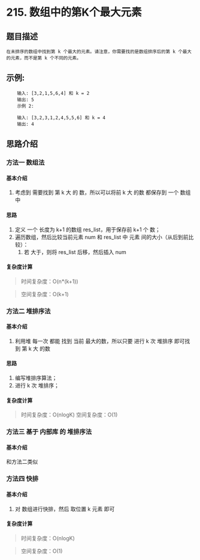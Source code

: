 #  215. 数组中的第K个最大元素

## 题目描述

	在未排序的数组中找到第 k 个最大的元素。请注意，你需要找的是数组排序后的第 k 个最大的元素，而不是第 k 个不同的元素。

## 示例:
```
  	输入: [3,2,1,5,6,4] 和 k = 2
    输出: 5
    示例 2:

    输入: [3,2,3,1,2,4,5,5,6] 和 k = 4
    输出: 4
```

## 思路介绍

### 方法一 数组法

#### 基本介绍

1. 考虑到 需要找到 第 k 大 的 数，所以可以将前 k 大 的数 都保存到 一个 数组中

#### 思路

1. 定义 一个 长度为 k+1 的数组 res_list，用于保存前 k+1 个 数；
2. 遍历数组，然后比较当前元素 num 和 res_list 中 元素 间的大小（从后到前比较）：
	1. 若 大于，则将 res_list 后移，然后插入 num
 
#### 复杂度计算

> 时间复杂度：O(n*(k+1)) 

> 空间复杂度：O(k+1)

### 方法二 堆排序法 

#### 基本介绍

1. 利用堆 每一次 都能 找到 当前 最大的数，所以只要 进行 k 次 堆排序 即可找到 第 k 大 的数

#### 思路

1. 编写堆排序算法；
2. 进行 k 次 堆排序；
 
#### 复杂度计算

> 时间复杂度：O(nlogK) 
> 空间复杂度：O(1)

### 方法三 基于 内部库 的 堆排序法  

#### 基本介绍

和方法二类似

### 方法四 快排

#### 基本介绍

1. 对 数组进行快排，然后 取位置 k 元素 即可

#### 复杂度计算

> 时间复杂度：O(nlogK) 

> 空间复杂度：O(1)
